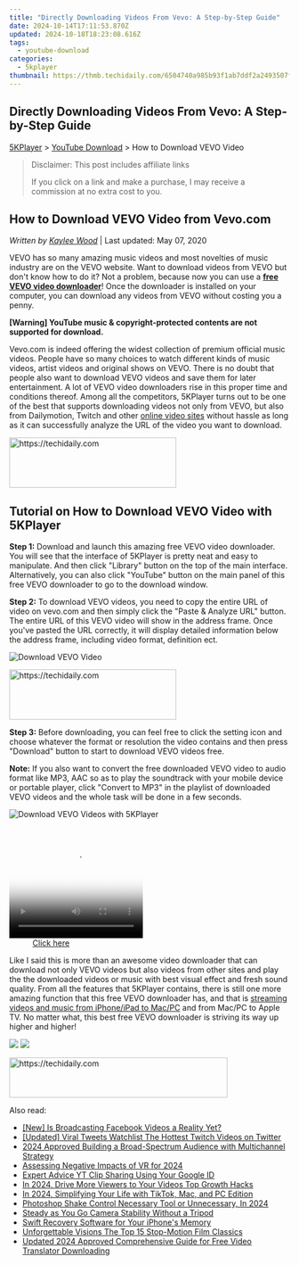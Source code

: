 ```yaml
---
title: "Directly Downloading Videos From Vevo: A Step-by-Step Guide"
date: 2024-10-14T17:11:53.870Z
updated: 2024-10-18T18:23:08.616Z
tags:
  - youtube-download
categories:
  - 5kplayer
thumbnail: https://thmb.techidaily.com/6504740a985b93f1ab7ddf2a2493507fc4e1a65d7f00706449676a59eeb923d9.jpg
---
```


## Directly Downloading Videos From Vevo: A Step-by-Step Guide

[5KPlayer](https://tools.techidaily.com/5kplayer/products/) \> [YouTube Download](https://tools.techidaily.com/5kplayer/youtube-download/) \> How to Download VEVO Video

>  Disclaimer: This post includes affiliate links
>
>  If you click on a link and make a purchase, I may receive a commission at no extra cost to you.
>

## How to Download VEVO Video from Vevo.com

 _Written by [Kaylee Wood](https://www.quora.com/profile/Amanda-Hu-21)_ | Last updated: May 07, 2020 

VEVO has so many amazing music videos and most novelties of music industry are on the VEVO website. Want to download videos from VEVO but don't know how to do it? Not a problem, because now you can use a [**free VEVO video downloader**](https://tools.techidaily.com/5kplayer/youtube-download/)! Once the downloader is installed on your computer, you can download any videos from VEVO without costing you a penny.

**\[Warning\] YouTube music & copyright-protected contents are not supported for download.**

Vevo.com is indeed offering the widest collection of premium official music videos. People have so many choices to watch different kinds of music videos, artist videos and original shows on VEVO. There is no doubt that people also want to download VEVO videos and save them for later entertainment. A lot of VEVO video downloaders rise in this proper time and conditions thereof. Among all the competitors, 5KPlayer turns out to be one of the best that supports downloading videos not only from VEVO, but also from Dailymotion, Twitch and other [online video sites](https://tools.techidaily.com/5kplayer/youtube-download/) without hassle as long as it can successfully analyze the URL of the video you want to download.

<!-- affiliate ads begin -->
<a href="https://aligracehair.sjv.io/c/5597632/2012401/19272" target="_top" id="2012401">
  <img src="//a.impactradius-go.com/display-ad/19272-2012401" border="0" alt="https://techidaily.com" width="300" height="90"/>
</a>
<img height="0" width="0" src="https://aligracehair.sjv.io/i/5597632/2012401/19272" style="position:absolute;visibility:hidden;" border="0" />
<!-- affiliate ads end -->

## Tutorial on How to Download VEVO Video with 5KPlayer

**Step 1:** Download and launch this amazing free VEVO video downloader. You will see that the interface of 5KPlayer is pretty neat and easy to manipulate. And then click "Library" button on the top of the main interface. Alternatively, you can also click "YouTube" button on the main panel of this free VEVO downloader to go to the download window.

**Step 2:** To download VEVO videos, you need to copy the entire URL of video on vevo.com and then simply click the "Paste & Analyze URL" button. The entire URL of this VEVO video will show in the address frame. Once you've pasted the URL correctly, it will display detailed information below the address frame, including video format, definition ect.

![Download VEVO Video](https://www.5kplayer.com/youtube-download/img/youtube-0119-01.jpg) 

<!-- affiliate ads begin -->
<a href="https://homestyler.sjv.io/c/5597632/1943648/22993" target="_top" id="1943648">
  <img src="//a.impactradius-go.com/display-ad/22993-1943648" border="0" alt="https://techidaily.com" width="300" height="90"/>
</a>
<img height="0" width="0" src="https://homestyler.sjv.io/i/5597632/1943648/22993" style="position:absolute;visibility:hidden;" border="0" />
<!-- affiliate ads end -->

**Step 3:** Before downloading, you can feel free to click the setting icon and choose whatever the format or resolution the video contains and then press "Download" button to start to download VEVO videos free.

**Note:** If you also want to convert the free downloaded VEVO video to audio format like MP3, AAC so as to play the soundtrack with your mobile device or portable player, click "Convert to MP3" in the playlist of downloaded VEVO videos and the whole task will be done in a few seconds.

![Download VEVO Videos with 5KPlayer](https://www.5kplayer.com/youtube-download/img/download-vevo-videos-xsy-0323.png) 

<!-- affiliate ads begin -->
<span id="1265663">
					<video width="240" height="200" style="cursor:pointer"
           poster="//a.impactradius-go.com/display-clicktoplayimage/1265663.png"
           onclick="if(!this.playClicked){this.play();this.setAttribute('controls',true);this.playClicked=true;}">
	   <source src="//a.impactradius-go.com/display-ad/4482-1265663">
	   <img src="//a.impactradius-go.com/display-clicktoplayimage/1265663.png" style="border: none; height: 100%; width: 100%; object-fit: contain">
	</video>
	<div style="width:150px;text-align:center"><a href="javascript:window.open(decodeURIComponent('https%3A%2F%2Fmartinic.evyy.net%2Fc%2F5597632%2F1265663%2F4482'), '_blank');void(0);">Click here</a></div>
</span>
<img height="0" width="0" src="https://imp.pxf.io/i/5597632/1265663/4482" style="position:absolute;visibility:hidden;" border="0" />
<!-- affiliate ads end -->

Like I said this is more than an awesome video downloader that can download not only VEVO videos but also videos from other sites and play the the downloaded videos or music with best visual effect and fresh sound quality. From all the features that 5KPlayer contains, there is still one more amazing function that this free VEVO downloader has, and that is [streaming videos and music from iPhone/iPad to Mac/PC](https://tools.techidaily.com/5kplayer/airplay/) and from Mac/PC to Apple TV. No matter what, this best free VEVO downloader is striving its way up higher and higher!

[![](https://www.5kplayer.com/youtube-download/../button/freedownwhitewin.png)](https://tools.techidaily.com/5kplayer/products/) [![](https://www.5kplayer.com/youtube-download/../button/freedownbackmac.png)](https://tools.techidaily.com/5kplayer/airplay/)

<!-- affiliate ads begin -->
<a href="https://aligracehair.sjv.io/c/5597632/2135403/19272" target="_top" id="2135403">
  <img src="//a.impactradius-go.com/display-ad/19272-2135403" border="0" alt="https://techidaily.com" width="392" height="72"/>
</a>
<img height="0" width="0" src="https://aligracehair.sjv.io/i/5597632/2135403/19272" style="position:absolute;visibility:hidden;" border="0" />
<!-- affiliate ads end -->

<ins class="adsbygoogle"
     style="display:block"
     data-ad-format="autorelaxed"
     data-ad-client="ca-pub-7571918770474297"
     data-ad-slot="1223367746"></ins>

<ins class="adsbygoogle"
     style="display:block"
     data-ad-client="ca-pub-7571918770474297"
     data-ad-slot="8358498916"
     data-ad-format="auto"
     data-full-width-responsive="true"></ins>

<span class="atpl-alsoreadstyle">Also read:</span>
<div><ul>
<li><a href="https://facebook-video-files.techidaily.com/new-is-broadcasting-facebook-videos-a-reality-yet/"><u>[New] Is Broadcasting Facebook Videos a Reality Yet?</u></a></li>
<li><a href="https://twitter-clips.techidaily.com/updated-viral-tweets-watchlist-the-hottest-twitch-videos-on-twitter/"><u>[Updated] Viral Tweets Watchlist The Hottest Twitch Videos on Twitter</u></a></li>
<li><a href="https://youtube-video-recordings.techidaily.com/2024-approved-building-a-broad-spectrum-audience-with-multichannel-strategy/"><u>2024 Approved Building a Broad-Spectrum Audience with Multichannel Strategy</u></a></li>
<li><a href="https://extra-hints.techidaily.com/assessing-negative-impacts-of-vr-for-2024/"><u>Assessing Negative Impacts of VR for 2024</u></a></li>
<li><a href="https://youtube-video-recordings.techidaily.com/expert-advice-yt-clip-sharing-using-your-google-id/"><u>Expert Advice YT Clip Sharing Using Your Google ID</u></a></li>
<li><a href="https://youtube-video-recordings.techidaily.com/in-2024-drive-more-viewers-to-your-videos-top-growth-hacks/"><u>In 2024, Drive More Viewers to Your Videos Top Growth Hacks</u></a></li>
<li><a href="https://tiktok-video-recordings.techidaily.com/in-2024-simplifying-your-life-with-tiktok-mac-and-pc-edition/"><u>In 2024, Simplifying Your Life with TikTok, Mac, and PC Edition</u></a></li>
<li><a href="https://fox-blue.techidaily.com/photoshop-shake-control-necessary-tool-or-unnecessary-in-2024/"><u>Photoshop Shake Control Necessary Tool or Unnecessary, In 2024</u></a></li>
<li><a href="https://youtube-video-recordings.techidaily.com/steady-as-you-go-camera-stability-without-a-tripod/"><u>Steady as You Go Camera Stability Without a Tripod</u></a></li>
<li><a href="https://data-recovery.techidaily.com/swift-recovery-software-for-your-iphones-memory/"><u>Swift Recovery Software for Your iPhone's Memory</u></a></li>
<li><a href="https://extra-hints.techidaily.com/unforgettable-visions-the-top-15-stop-motion-film-classics/"><u>Unforgettable Visions The Top 15 Stop-Motion Film Classics</u></a></li>
<li><a href="https://ai-video-translation.techidaily.com/updated-2024-approved-comprehensive-guide-for-free-video-translator-downloading/"><u>Updated 2024 Approved Comprehensive Guide for Free Video Translator Downloading</u></a></li>
</ul></div>

